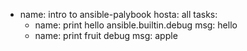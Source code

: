 - name: intro to ansible-palybook
  hosta: all
  tasks:
    - name: print hello
      ansible.builtin.debug
      msg: hello
    - name: print fruit
      debug
      msg: apple